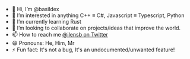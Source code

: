 - 👋 Hi, I’m @basildex
- 👀 I’m interested in anything C++ ≡ C#, Javascript ≡ Typescript, Python
- 🌱 I’m currently learning Rust
- 💞️ I’m looking to collaborate on projects/ideas that improve the world.
- 📫 How to reach me [@ilensb on Twitter](https://twitter.com/IlensB)
- 😄 Pronouns: He, Him, Mr
- ⚡ Fun fact: It's not a bug, It's an undocumented/unwanted feature!

<!---
basildex/basildex is a ✨ special ✨ repository because its `README.md` (this file) appears on your GitHub profile.
You can click the Preview link to take a look at your changes.
--->

